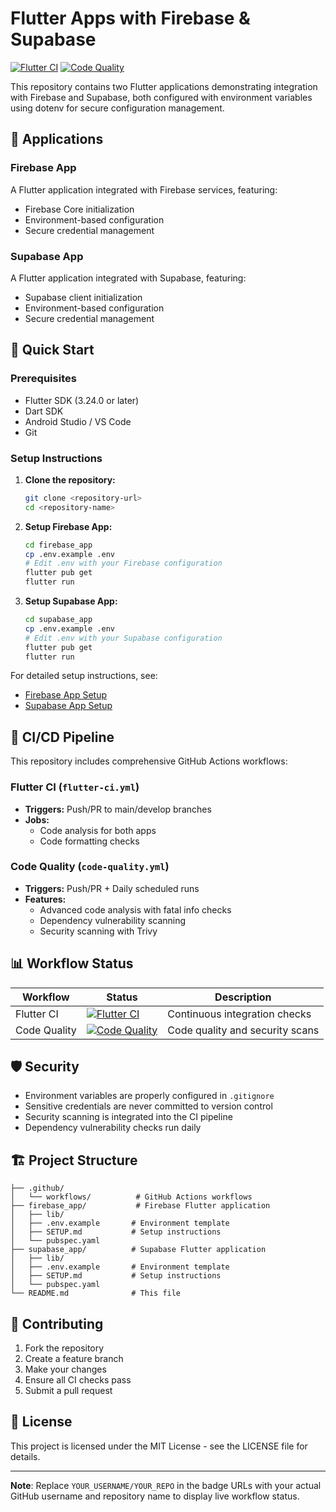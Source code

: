 # Flutter Apps with Firebase & Supabase

[![Flutter CI](https://github.com/YOUR_USERNAME/YOUR_REPO/workflows/Flutter%20CI/badge.svg)](https://github.com/YOUR_USERNAME/YOUR_REPO/actions/workflows/flutter-ci.yml)
[![Code Quality](https://github.com/YOUR_USERNAME/YOUR_REPO/workflows/Code%20Quality/badge.svg)](https://github.com/YOUR_USERNAME/YOUR_REPO/actions/workflows/code-quality.yml)

This repository contains two Flutter applications demonstrating integration with Firebase and Supabase, both configured with environment variables using dotenv for secure configuration management.

## 📱 Applications

### Firebase App
A Flutter application integrated with Firebase services, featuring:
- Firebase Core initialization
- Environment-based configuration
- Secure credential management

### Supabase App  
A Flutter application integrated with Supabase, featuring:
- Supabase client initialization
- Environment-based configuration
- Secure credential management

## 🚀 Quick Start

### Prerequisites
- Flutter SDK (3.24.0 or later)
- Dart SDK
- Android Studio / VS Code
- Git

### Setup Instructions

1. **Clone the repository:**
   ```bash
   git clone <repository-url>
   cd <repository-name>
   ```

2. **Setup Firebase App:**
   ```bash
   cd firebase_app
   cp .env.example .env
   # Edit .env with your Firebase configuration
   flutter pub get
   flutter run
   ```

3. **Setup Supabase App:**
   ```bash
   cd supabase_app
   cp .env.example .env
   # Edit .env with your Supabase configuration
   flutter pub get
   flutter run
   ```

For detailed setup instructions, see:
- [Firebase App Setup](firebase_app/SETUP.md)
- [Supabase App Setup](supabase_app/SETUP.md)

## 🔧 CI/CD Pipeline

This repository includes comprehensive GitHub Actions workflows:

### Flutter CI (`flutter-ci.yml`)
- **Triggers:** Push/PR to main/develop branches
- **Jobs:**
  - Code analysis for both apps
  - Code formatting checks

### Code Quality (`code-quality.yml`)
- **Triggers:** Push/PR + Daily scheduled runs
- **Features:**
  - Advanced code analysis with fatal info checks
  - Dependency vulnerability scanning
  - Security scanning with Trivy


## 📊 Workflow Status

| Workflow | Status | Description |
|----------|--------|-------------|
| Flutter CI | [![Flutter CI](https://github.com/YOUR_USERNAME/YOUR_REPO/workflows/Flutter%20CI/badge.svg)](https://github.com/YOUR_USERNAME/YOUR_REPO/actions/workflows/flutter-ci.yml) | Continuous integration checks |
| Code Quality | [![Code Quality](https://github.com/YOUR_USERNAME/YOUR_REPO/workflows/Code%20Quality/badge.svg)](https://github.com/YOUR_USERNAME/YOUR_REPO/actions/workflows/code-quality.yml) | Code quality and security scans |

## 🛡️ Security

- Environment variables are properly configured in `.gitignore`
- Sensitive credentials are never committed to version control
- Security scanning is integrated into the CI pipeline
- Dependency vulnerability checks run daily

## 🏗️ Project Structure

```
├── .github/
│   └── workflows/          # GitHub Actions workflows
├── firebase_app/           # Firebase Flutter application
│   ├── lib/
│   ├── .env.example       # Environment template
│   ├── SETUP.md           # Setup instructions
│   └── pubspec.yaml
├── supabase_app/          # Supabase Flutter application
│   ├── lib/
│   ├── .env.example       # Environment template
│   ├── SETUP.md           # Setup instructions
│   └── pubspec.yaml
└── README.md              # This file
```

## 🤝 Contributing

1. Fork the repository
2. Create a feature branch
3. Make your changes
4. Ensure all CI checks pass
5. Submit a pull request

## 📝 License

This project is licensed under the MIT License - see the LICENSE file for details.

---

**Note**: Replace `YOUR_USERNAME/YOUR_REPO` in the badge URLs with your actual GitHub username and repository name to display live workflow status.